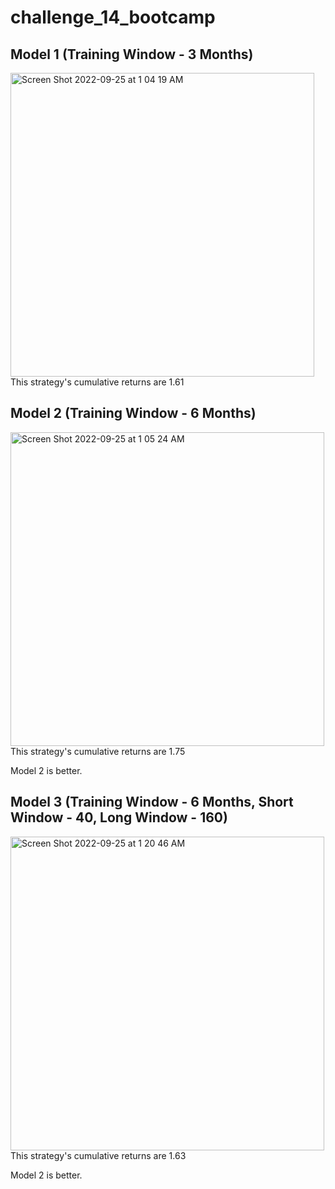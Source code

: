 # challenge_14_bootcamp

## Model 1 (Training Window - 3 Months)

<img width="486" alt="Screen Shot 2022-09-25 at 1 04 19 AM" src="https://user-images.githubusercontent.com/107518702/192129568-3712307e-0ce1-4922-b3cc-15d3baa773e0.png">
This strategy's cumulative returns are 1.61


## Model 2 (Training Window - 6 Months)

<img width="502" alt="Screen Shot 2022-09-25 at 1 05 24 AM" src="https://user-images.githubusercontent.com/107518702/192129251-54530c55-3160-4422-a4c1-e5b787c23f43.png">
This strategy's cumulative returns are 1.75

Model 2 is better.


## Model 3 (Training Window - 6 Months, Short Window - 40, Long Window - 160)

<img width="502" alt="Screen Shot 2022-09-25 at 1 20 46 AM" src="https://user-images.githubusercontent.com/107518702/192129549-20d45b16-bb31-49bf-a7e9-9b5ac90295bb.png">
This strategy's cumulative returns are 1.63

Model 2 is better.







